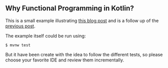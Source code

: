 ## Why Functional Programming in Kotlin?
This is a small example illustrating [this blog post](https://www.juan-medina.com/2017/05/23/why-functional-programming-kotlin/)
and is a follow up of the [previous post](https://www.juan-medina.com/2017/05/11/why-functional-programming/).

The example itself could be run using:

```shell
$ mvnw test
```
But it have been create with the idea to follow the different tests, so please choose your favorite IDE and review them incrementally.
